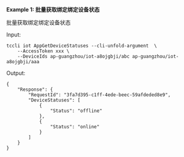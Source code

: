 **Example 1: 批量获取绑定绑定设备状态**

批量获取绑定绑定设备状态

Input: 

```
tccli iot AppGetDeviceStatuses --cli-unfold-argument  \
    --AccessToken xxx \
    --DeviceIds ap-guangzhou/iot-a8ojgbji/abc ap-guangzhou/iot-a8ojgbji/aaa
```

Output: 
```
{
    "Response": {
        "RequestId": "3fa7d395-c1ff-4ede-beec-59afdeded8e9",
        "DeviceStatuses": [
            {
                "Status": "offline"
            },
            {
                "Status": "online"
            }
        ]
    }
}
```

